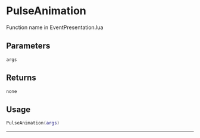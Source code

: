 # PulseAnimation
Function name in EventPresentation.lua
## Parameters
`args`
## Returns
`none`
## Usage
```lua
PulseAnimation(args)
```
---
